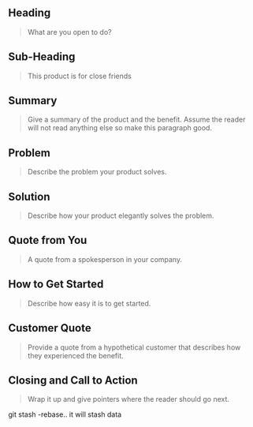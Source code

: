 ## Heading ##
> What are you open to do?

## Sub-Heading ##
> This product is for close friends 

## Summary ##
> Give a summary of the product and the benefit. Assume the reader will not read anything else so make this paragraph good.

## Problem ##
> Describe the problem your product solves.

## Solution ##
> Describe how your product elegantly solves the problem.

## Quote from You ##
> A quote from a spokesperson in your company.

## How to Get Started ##
> Describe how easy it is to get started.

## Customer Quote ##
> Provide a quote from a hypothetical customer that describes how they experienced the benefit.

## Closing and Call to Action ##
> Wrap it up and give pointers where the reader should go next.


git stash -rebase.. it will stash data 